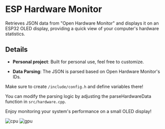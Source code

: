 # ESP Hardware Monitor
Retrieves JSON data from "Open Hardware Monitor" and displays it on an ESP32 OLED display, providing a quick view of your computer's hardware statistics.

## Details
* **Personal project**: Built for personal use, feel free to customize.

* **Data Parsing**: The JSON is parsed based on Open Hardware Monitor's IDs.

Make sure to create `/include/config.h` and define variables there!

You can modify the parsing logic by adjusting the parseHardwareData function in ```src/hardware.cpp```.

Enjoy monitoring your system's performance on a small OLED display!

![cpu](https://github.com/user-attachments/assets/346e475e-fa51-4349-9cb7-6f3c69c9e806)
![gpu](https://github.com/user-attachments/assets/ae3afe98-a2fe-4da6-aeff-3d714a322d1f)
